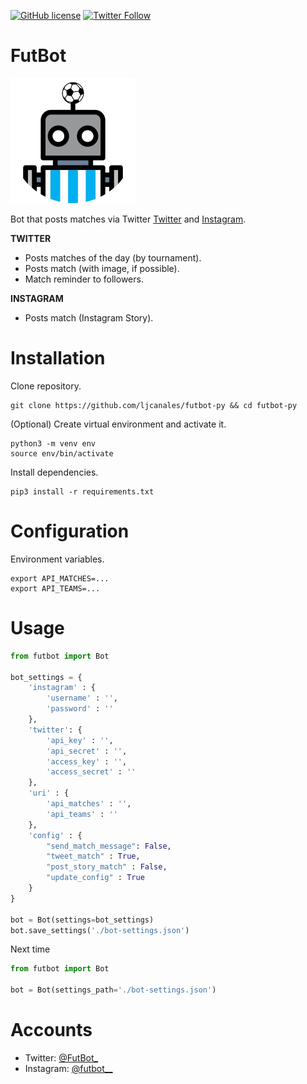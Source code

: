 [![GitHub license](https://img.shields.io/github/license/ljcanales/FutBot)](https://github.com/ljcanales/FutBot/blob/master/LICENSE)
[![Twitter Follow](https://img.shields.io/twitter/follow/FutBot_?style=social)](https://twitter.com/FutBot_)
# FutBot
![photo](https://github.com/ljcanales/futbot-py/blob/master/outputs/futbot_200x200.png)

Bot that posts matches via Twitter [Twitter](https://twitter.com/FutBot_) and [Instagram](https://www.instagram.com/futbot__/).

**TWITTER**
- Posts matches of the day (by tournament).
- Posts match (with image, if possible).
- Match reminder to followers.

**INSTAGRAM**
- Posts match (Instagram Story).

# Installation
Clone repository.
```
git clone https://github.com/ljcanales/futbot-py && cd futbot-py
```

(Optional) Create virtual environment and activate it.
```
python3 -m venv env
source env/bin/activate
```

Install dependencies.
```
pip3 install -r requirements.txt
```

# Configuration
Environment variables.
```
export API_MATCHES=...
export API_TEAMS=...
```

# Usage
```python
from futbot import Bot

bot_settings = {
    'instagram' : {
        'username' : '',
        'password' : ''
    },
    'twitter': {
        'api_key' : '',
        'api_secret' : '',
        'access_key' : '',
        'access_secret' : ''
    },
    'uri' : {
        'api_matches' : '',
        'api_teams' : ''
    },
    'config' : {
        "send_match_message": False,
        "tweet_match" : True,
        "post_story_match" : False,
        "update_config" : True
    }
}

bot = Bot(settings=bot_settings)
bot.save_settings('./bot-settings.json')
```
Next time
```python
from futbot import Bot

bot = Bot(settings_path='./bot-settings.json')
```
# Accounts

- Twitter: [@FutBot_](https://twitter.com/FutBot_)
- Instagram: [@futbot__](https://www.instagram.com/futbot__/)
